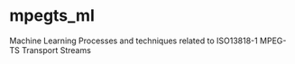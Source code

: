 # mpegts_ml
Machine Learning Processes and techniques related to ISO13818-1 MPEG-TS Transport Streams
